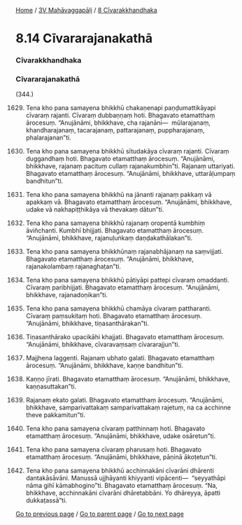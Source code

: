 
[Home](/) / [3V Mahāvaggapāḷi](/tipitaka/3V.md) / [8 Cīvarakkhandhaka](/tipitaka/3V/8.md)

# 8.14 Cīvararajanakathā

### Cīvarakkhandhaka

### Cīvararajanakathā

(344.)

1629. Tena kho pana samayena bhikkhū chakaṇenapi paṇḍumattikāyapi cīvaraṃ rajanti. Cīvaraṃ dubbaṇṇaṃ hoti. Bhagavato etamatthaṃ ārocesuṃ. “Anujānāmi, bhikkhave, cha rajanāni—  mūlarajanaṃ, khandharajanaṃ, tacarajanaṃ, pattarajanaṃ, puppharajanaṃ, phalarajanan”ti.

1630. Tena kho pana samayena bhikkhū sītudakāya cīvaraṃ rajanti. Cīvaraṃ duggandhaṃ hoti. Bhagavato etamatthaṃ ārocesuṃ. “Anujānāmi, bhikkhave, rajanaṃ pacituṃ cullaṃ rajanakumbhin”ti. Rajanaṃ uttariyati. Bhagavato etamatthaṃ ārocesuṃ. “Anujānāmi, bhikkhave, uttarāḷumpaṃ bandhitun”ti.

1631. Tena kho pana samayena bhikkhū na jānanti rajanaṃ pakkaṃ vā apakkaṃ vā. Bhagavato etamatthaṃ ārocesuṃ. “Anujānāmi, bhikkhave, udake vā nakhapiṭṭhikāya vā thevakaṃ dātun”ti.

1632. Tena kho pana samayena bhikkhū rajanaṃ oropentā kumbhiṃ āviñchanti. Kumbhī bhijjati. Bhagavato etamatthaṃ ārocesuṃ. “Anujānāmi, bhikkhave, rajanuḷuṅkaṃ daṇḍakathālakan”ti.

1633. Tena kho pana samayena bhikkhūnaṃ rajanabhājanaṃ na saṃvijjati. Bhagavato etamatthaṃ ārocesuṃ. “Anujānāmi, bhikkhave, rajanakolambaṃ rajanaghaṭan”ti.

1634. Tena kho pana samayena bhikkhū pātiyāpi pattepi cīvaraṃ omaddanti. Cīvaraṃ paribhijjati. Bhagavato etamatthaṃ ārocesuṃ. “Anujānāmi, bhikkhave, rajanadoṇikan”ti.

1635. Tena kho pana samayena bhikkhū chamāya cīvaraṃ pattharanti. Cīvaraṃ paṃsukitaṃ hoti. Bhagavato etamatthaṃ ārocesuṃ. “Anujānāmi, bhikkhave, tiṇasanthārakan”ti.

1636. Tiṇasanthārako upacikāhi khajjati. Bhagavato etamatthaṃ ārocesuṃ. “Anujānāmi, bhikkhave, cīvaravaṃsaṃ cīvararajjun”ti.

1637. Majjhena laggenti. Rajanaṃ ubhato galati. Bhagavato etamatthaṃ ārocesuṃ. “Anujānāmi, bhikkhave, kaṇṇe bandhitun”ti.

1638. Kaṇṇo jīrati. Bhagavato etamatthaṃ ārocesuṃ. “Anujānāmi, bhikkhave, kaṇṇasuttakan”ti.

1639. Rajanaṃ ekato galati. Bhagavato etamatthaṃ ārocesuṃ. “Anujānāmi, bhikkhave, samparivattakaṃ samparivattakaṃ rajetuṃ, na ca acchinne theve pakkamitun”ti.

1640. Tena kho pana samayena cīvaraṃ patthinnaṃ hoti. Bhagavato etamatthaṃ ārocesuṃ. “Anujānāmi, bhikkhave, udake osāretun”ti.

1641. Tena kho pana samayena cīvaraṃ pharusaṃ hoti. Bhagavato etamatthaṃ ārocesuṃ. “Anujānāmi, bhikkhave, pāṇinā ākoṭetun”ti.

1642. Tena kho pana samayena bhikkhū acchinnakāni cīvarāni dhārenti dantakāsāvāni. Manussā ujjhāyanti khiyyanti vipācenti—  “seyyathāpi nāma gihī kāmabhogino”ti. Bhagavato etamatthaṃ ārocesuṃ. “Na, bhikkhave, acchinnakāni cīvarāni dhāretabbāni. Yo dhāreyya, āpatti dukkaṭassā”ti.

[Go to previous page](/tipitaka/3V/8/8.13.md) / [Go to parent page](/tipitaka/3V/8.md) / [Go to next page](/tipitaka/3V/8/8.15.md)


